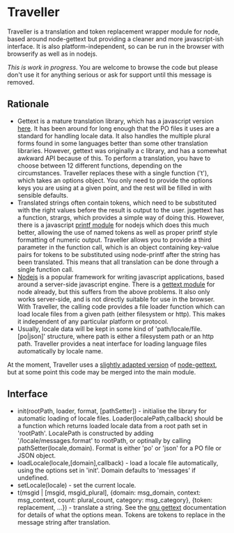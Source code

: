 # Traveller #

Traveller is a translation and token replacement wrapper module for node, based around node-gettext but providing a cleaner and more javascript-ish interface. It is also platform-independent, so can be run in the browser with browserify as well as in nodejs.

*This is work in progress*. You are welcome to browse the code but please don't use it for anything serious or ask for support until this message is removed.

## Rationale ##
* Gettext is a mature translation library, which has a javascript version [here](http://jsgettext.berlios.de/). It has been around for long enough that the PO files it uses are a standard for handling locale data. It also handles the multiple plural forms found in some languages better than some other translation libraries. However, gettext was originally a c library, and has a somewhat awkward API because of this. To perform a translation, you have to choose between 12 different functions, depending on the circumstances. Traveller replaces these with a single function ('t'), which takes an options object. You only need to provide the options keys you are using at a given point, and the rest will be filled in with sensible defaults.
* Translated strings often contain tokens, which need to be substituted with the right values before the result is output to the user. jsgettext has a function, strargs, which provides a simple way of doing this. However, there is a javascript [printf module](https://github.com/wdavidw/node-printf) for nodejs which does this much better, allowing the use of named tokens as well as proper printf style formatting of numeric output. Traveller allows you to provide a third parameter in the function call, which is an object containing key-value pairs for tokens to be substituted using node-printf after the string has been translated. This means that all translation can be done through a single function call.
* [Nodejs](http://nodejs.org/) is a popular framework for writing javascript applications, based around a server-side javascript engine. There is a [gettext module](https://github.com/DanielBaulig/node-gettext) for node already, but this suffers from the above problems. It also only works server-side, and is not directly suitable for use in the browser. With Traveller, the calling code provides a file loader function which can load locale files from a given path (either filesystem or http). This makes it independent of any particular platform or protocol.
* Usually, locale data will be kept in some kind of 'path/locale/file.[po|json]' structure, where path is either a filesystem path or an http path. Traveller provides a neat interface for loading language files automatically by locale name.

At the moment, Traveller uses a [slightly adapted version](https://github.com/highfellow/node-gettext) of [node-gettext](https://github.com/DanielBaulig/node-gettext), but at some point this code may be merged into the main module.

## Interface ##

* init(rootPath, loader, format, [pathSetter]) - initialise the library for automatic loading of locale files. Loader(localePath,callback) should be a function which returns loaded locale data from a root path set in 'rootPath'. LocalePath is constructed by adding '/locale/messages.format' to rootPath, or optinally by calling pathSetter(locale,domain). Format is either 'po' or 'json' for a PO file or JSON object.
* loadLocale(locale,[domain],callback) - load a locale file automatically, using the options set in 'init'. Domain defaults to 'messages' if undefined.
* setLocale(locale) - set the current locale.
* t(msgid | \[msgid, msgid\_plural\], {domain: msg\_domain, context: msg\_context, count: plural\_count, category: msg\_category}, {token: replacement, ...}) - translate a string. See the [gnu gettext](http://www.gnu.org/software/gettext/) documentation for details of what the options mean. Tokens are tokens to replace in the message string after translation.
